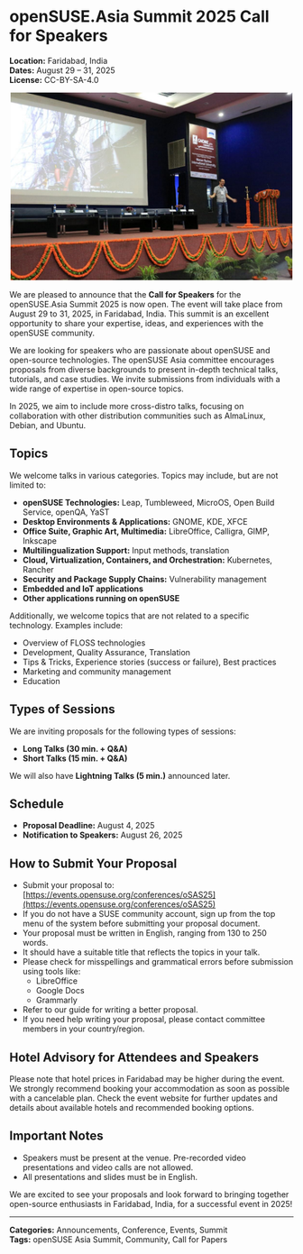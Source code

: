 # openSUSE.Asia Summit 2025 Call for Speakers

**Location:** Faridabad, India  
**Dates:** August 29 – 31, 2025  
**License:** CC-BY-SA-4.0

<p align="center">
  <img src="/assets/images/2025-03-21/stage.png" alt="stage image" width="500">
</p>


We are pleased to announce that the **Call for Speakers** for the openSUSE.Asia Summit 2025 is now open. The event will take place from August 29 to 31, 2025, in Faridabad, India. This summit is an excellent opportunity to share your expertise, ideas, and experiences with the openSUSE community.

We are looking for speakers who are passionate about openSUSE and open-source technologies. The openSUSE Asia committee encourages proposals from diverse backgrounds to present in-depth technical talks, tutorials, and case studies. We invite submissions from individuals with a wide range of expertise in open-source topics.

In 2025, we aim to include more cross-distro talks, focusing on collaboration with other distribution communities such as AlmaLinux, Debian, and Ubuntu.

## Topics
We welcome talks in various categories. Topics may include, but are not limited to:

- **openSUSE Technologies:** Leap, Tumbleweed, MicroOS, Open Build Service, openQA, YaST
- **Desktop Environments & Applications:** GNOME, KDE, XFCE
- **Office Suite, Graphic Art, Multimedia:** LibreOffice, Calligra, GIMP, Inkscape
- **Multilingualization Support:** Input methods, translation
- **Cloud, Virtualization, Containers, and Orchestration:** Kubernetes, Rancher
- **Security and Package Supply Chains:** Vulnerability management
- **Embedded and IoT applications**
- **Other applications running on openSUSE**

Additionally, we welcome topics that are not related to a specific technology. Examples include:

- Overview of FLOSS technologies
- Development, Quality Assurance, Translation
- Tips & Tricks, Experience stories (success or failure), Best practices
- Marketing and community management
- Education

## Types of Sessions
We are inviting proposals for the following types of sessions:

- **Long Talks (30 min. + Q&A)**
- **Short Talks (15 min. + Q&A)**

We will also have **Lightning Talks (5 min.)** announced later.

## Schedule
- **Proposal Deadline:** August 4, 2025
- **Notification to Speakers:** August 26, 2025

## How to Submit Your Proposal

- Submit your proposal to: [https://events.opensuse.org/conferences/oSAS25](https://events.opensuse.org/conferences/oSAS25)
- If you do not have a SUSE community account, sign up from the top menu of the system before submitting your proposal document.
- Your proposal must be written in English, ranging from 130 to 250 words.
- It should have a suitable title that reflects the topics in your talk.
- Please check for misspellings and grammatical errors before submission using tools like:
  - LibreOffice
  - Google Docs
  - Grammarly
- Refer to our guide for writing a better proposal.
- If you need help writing your proposal, please contact committee members in your country/region.

## Hotel Advisory for Attendees and Speakers
Please note that hotel prices in Faridabad may be higher during the event. We strongly recommend booking your accommodation as soon as possible with a cancelable plan. Check the event website for further updates and details about available hotels and recommended booking options.

## Important Notes
- Speakers must be present at the venue. Pre-recorded video presentations and video calls are not allowed.
- All presentations and slides must be in English.

We are excited to see your proposals and look forward to bringing together open-source enthusiasts in Faridabad, India, for a successful event in 2025!

---

**Categories:** Announcements, Conference, Events, Summit  
**Tags:** openSUSE Asia Summit, Community, Call for Papers

